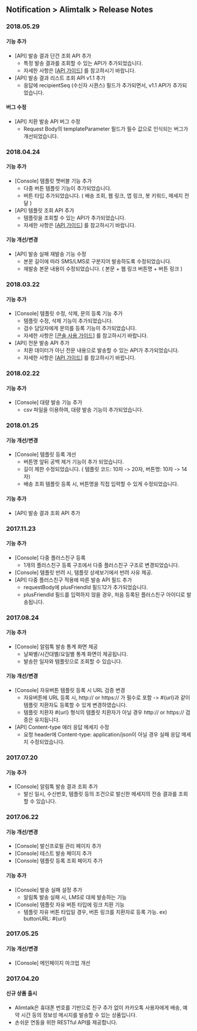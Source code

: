 ## Notification > Alimtalk > Release Notes
### 2018.05.29
#### 기능 추가
* [API] 발송 결과 단건 조회 API 추가
    - 특정 발송 결과를 조회할 수 있는 API가 추가되었습니다.
    - 자세한 사항은 [[API 가이드](./api-guide/#_9)] 를 참고하시기 바랍니다.
* [API] 발송 결과 리스트 조회 API v1.1 추가
    - 응답에 recipientSeq (수신자 시퀀스) 필드가 추가되면서, v1.1 API가 추가되었습니다.

#### 버그 수정
* [API] 치환 발송 API 버그 수정
    - Request Body의 templateParameter 필드가 필수 값으로 인식되는 버그가 개선되었습니다.

### 2018.04.24
#### 기능 추가
* [Console] 템플릿 챗버블 기능 추가
    - 다중 버튼 템플릿 기능이 추가되었습니다.
    - 버튼 타입 추가되었습니다. ( 배송 조회, 웹 링크, 앱 링크, 봇 키워드, 메세지 전달 )
* [API] 템플릿 조회 API 추가
    - 템플릿을 조회할 수 있는 API가 추가되었습니다.
    - 자세한 사항은 [[API 가이드](./api-guide/#_12)] 를 참고하시기 바랍니다.

#### 기능 개선/변경
* [API] 발송 실패 재발송 기능 수정
    - 본문 길이에 따라 SMS/LMS로 구분지어 발송하도록 수정되었습니다.
    - 재발송 본문 내용이 수정되었습니다. ( 본문 + 웹 링크 버튼명 + 버튼 링크 )

### 2018.03.22
#### 기능 추가
* [Console] 템플릿 수정, 삭제, 문의 등록 기능 추가
    - 템플릿 수정, 삭제 기능이 추가되었습니다.
    - 검수 담당자에게 문의를 등록 기능이 추가되었습니다.
    - 자세한 사항은 [[콘솔 사용 가이드](./console-guide/#_19)] 를 참고하시기 바랍니다.
* [API] 전문 발송 API 추가
    - 치환 데이터가 아닌 전문 내용으로 발송할 수 있는 API가 추가되었습니다.
    - 자세한 사항은 [[API 가이드](./api-guide/#_3)] 를 참고하시기 바랍니다.

### 2018.02.22
#### 기능 추가
* [Console] 대량 발송 기능 추가
    - csv 파일을 이용하여, 대량 발송 기능이 추가되었습니다.

### 2018.01.25
#### 기능 개선/변경
* [Console] 템플릿 등록 개선
    - 버튼명 앞뒤 공백 제거 기능이 추가 되었습니다.
    - 길이 제한 수정되었습니다. ( 템플릿 코드: 10자 -> 20자, 버튼명: 10자 -> 14자)
    - 배송 조회 템플릿 등록 시, 버튼명을 직접 입력할 수 있게 수정되었습니다.

#### 기능 추가
* [API] 발송 결과 조회 API 추가

### 2017.11.23
#### 기능 추가
* [Console] 다중 플러스친구 등록
    - 1개의 플러스친구 등록 구조에서 다중 플러스친구 구조로 변경되었습니다.
* [Console] 템플릿 반려 시, 템플릿 상세보기에서 반려 사유 제공.
* [API] 다중 플러스친구 적용에 따른 발송 API 필드 추가
    - requestBody에 plusFriendId 필드12가 추가되었습니다.
    - plusFriendId 필드를 입력하지 않을 경우, 처음 등록된 플러스친구 아이디로 발송됩니다.

### 2017.08.24
#### 기능 추가
* [Console] 알림톡 발송 통계 화면 제공
    - 날짜별/시간대별/요일별 통계 화면이 제공됩니다.
    - 발송한 일자와 템플릿으로 조회할 수 있습니다.

#### 기능 개선/변경
* [Console] 자유버튼 템플릿 등록 시 URL 검증 변경
    - 자유버튼에 URL 등록 시, http:// or https:// 가 필수로 포함 -> #{url}과 같이 템플릿 치환자도 등록할 수 있게 변경하였습니다.
    - 템플릿 치환자 #{url} 형식의 템플릿 치환자가 아닐 경우 http:// or https:// 검증은 유지됩니다.
* [API] Content-type 에러 응답 메세지 수정
    - 요청 header에 Content-type: application/json이 아닐 경우 실패 응답 메세지 수정되었습니다.

### 2017.07.20
#### 기능 추가
* [Console] 알림톡 발송 결과 조회 추가
    - 발신 일시, 수신번호, 템플릿 등의 조건으로 발신한 메세지의 전송 결과를 조회할 수 있습니다.

### 2017.06.22
#### 기능 개선/변경
* [Console] 발신프로필 관리 페이지 추가
* [Console] 테스트 발송 페이지 추가
* [Console] 템플릿 등록 조회 페이지 추가

#### 기능 추가
* [Console] 발송 실패 설정 추가
    - 알림톡 발송 실패 시, LMS로 대체 발송하는 기능
* [Console] 템플릿 자유 버튼 타입에 링크 치환 기능
    - 템플릿 자유 버튼 타입일 경우, 버튼 링크를 치환자로 등록 가능. ex) buttonURL: #{url}


### 2017.05.25
#### 기능 개선/변경
* [Console] 메인페이지 마크업 개선

### 2017.04.20
#### 신규 상품 출시
* Alimtalk은 휴대폰 번호를 기반으로 친구 추가 없이 카카오톡 사용자에게 배송, 예약 시간 등의 정보성 메시지를 발송할 수 있는 상품입니다.
* 손쉬운 연동을 위한 RESTful API를 제공합니다.
